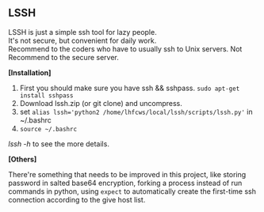 ## LSSH
LSSH is just a simple ssh tool for lazy people.   
It's not secure, but convenient for daily work.   
Recommend to the coders who have to usually ssh to Unix servers. Not Recommend to the secure server.  

**[Installation]**  

1. First you should make sure you have ssh && sshpass.  `sudo apt-get install sshpass`  
2. Download lssh.zip (or git clone) and uncompress.
3. set `alias lssh='python2 /home/lhfcws/local/lssh/scripts/lssh.py'` in ~/.bashrc
4. `source ~/.bashrc`

*lssh -h* to see the more details.

**[Others]**

There're something that needs to be improved in this project, like storing password in salted base64 encryption, forking a process instead of run commands in python, using `expect` to automatically create the first-time ssh connection according to the give host list. 
